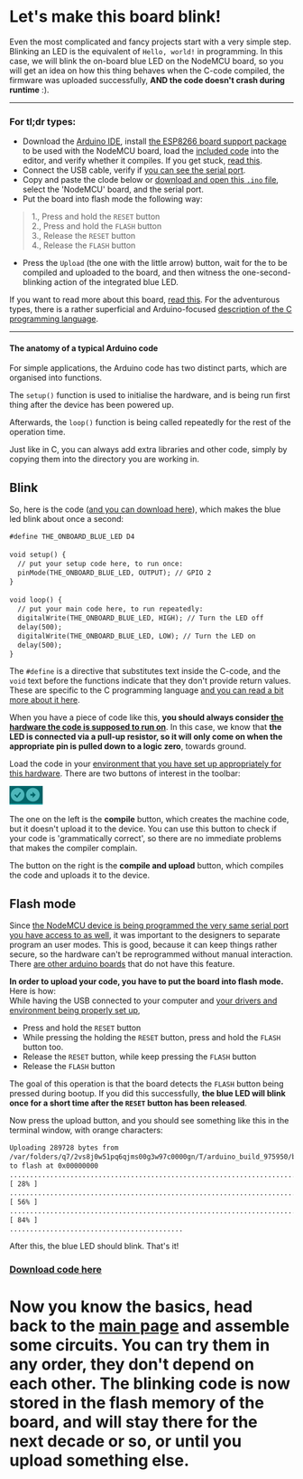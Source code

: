 # Let's make this board blink!

Even the most complicated and fancy projects start with a very simple step. Blinking an LED is the equivalent of `Hello, world!` in programming. In this case, we will blink the on-board blue LED on the NodeMCU board, so you will get an idea on how this thing behaves when the C-code compiled, the firmware was uploaded successfully, **AND the code doesn't crash during runtime** :).

---
### For tl;dr types:
- Download the [Arduino IDE](https://www.arduino.cc/en/Main/Software), install [the ESP8266 board support package](arduino.md) to be used with the NodeMCU board, load the [included code](arduino_code_files/blink_test/blink_test.ino) into the editor, and verify whether it compiles. If you get stuck, [read this](arduino.md).  
- Connect the USB cable, verify if [you can see the serial port](nodemcu_intro.md).
- Copy and paste the clode below or [download and open this `.ino` file](arduino_code_files/blink_test/blink_test.ino), select the 'NodeMCU' board, and the serial port.
- Put the board into flash mode the following way:
> 1., Press and hold the `RESET` button  
> 2., Press and hold the `FLASH` button  
> 3., Release the `RESET` button  
> 4., Release the `FLASH` button  
- Press the `Upload` (the one with the little arrow) button, wait for the to be compiled and uploaded to the board, and then witness the one-second-blinking action of the integrated blue LED.  

If you want to read more about this board, [read this](nodemcu_intro.md). For the adventurous types, there is a rather superficial and Arduino-focused [description of the C programming language](programming_in_c.md).

---

#### The anatomy of a typical Arduino code

For simple applications, the Arduino code has two distinct parts, which are organised into functions.  

The `setup()` function is used to initialise the hardware, and is being run first thing after the device has been powered up.  

Afterwards, the `loop()` function is being called repeatedly for the rest of the operation time.  

Just like in C, you can always add extra libraries and other code, simply by copying them into the directory you are working in.

## Blink

So, here is the code ([and you can download here](arduino_code_files/blink_test/blink_test.ino)), which makes the blue led blink about once a second:
```
#define THE_ONBOARD_BLUE_LED D4

void setup() {
  // put your setup code here, to run once:
  pinMode(THE_ONBOARD_BLUE_LED, OUTPUT); // GPIO 2
}

void loop() {
  // put your main code here, to run repeatedly:
  digitalWrite(THE_ONBOARD_BLUE_LED, HIGH); // Turn the LED off
  delay(500);
  digitalWrite(THE_ONBOARD_BLUE_LED, LOW); // Turn the LED on
  delay(500);
}
```
The `#define` is a directive that substitutes text inside the C-code, and the `void` text before the functions indicate that they don't provide return values. These are specific to the C programming language [and you can read a bit more about it here](programming_in_c.md).  

When you have a piece of code like this, **you should always consider [the hardware the code is supposed to run on](nodemcu_intro.md)**. In this case, we know that **the LED is connected via a pull-up resistor, so it will only come on when the appropriate pin is pulled down to a logic zero**, towards ground.  

Load the code in your [environment that you have set up appropriately for this hardware](arduino.md). There are two buttons of interest in the toolbar:

![arduino buttons](images/arduino_buttons.png)  

The one on the left is the **compile** button, which creates the machine code, but it doesn't upload it to the device. You can use this button to check if your code is 'grammatically correct', so there are no immediate problems that makes the compiler complain.  

The button on the right is the **compile and upload** button, which compiles the code and uploads it to the device.

## Flash mode

Since [the NodeMCU device is being programmed the very same serial port you have access to as well](nodemcu.md), it was important to the designers to separate program an user modes. This is good, because it can keep things rather secure, so the hardware can't be reprogrammed without manual interaction. There [are other arduino boards](https://www.arduino.cc/en/main/boards) that do not have this feature.  

**In order to upload your code, you have to put the board into flash mode.** Here is how:  
While having the USB connected to your computer and [your drivers and environment being properly set up](arduino.md),  
- Press and hold the `RESET` button
- While pressing the holding the `RESET` button, press and hold the `FLASH` button too.
- Release the `RESET` button, while keep pressing the `FLASH` button
- Release the `FLASH` button

The goal of this operation is that the board detects the `FLASH` button being pressed during bootup. If you did this successfully, **the blue LED will blink once for a short time after the `RESET` button has been released**.  

Now press the upload button, and you should see something like this in the terminal window, with orange characters:
```
Uploading 289728 bytes from /var/folders/q7/2vs8j0w51pq6qjms00g3w97c0000gn/T/arduino_build_975950/blink_test.ino.bin to flash at 0x00000000
................................................................................ [ 28% ]
................................................................................ [ 56% ]
................................................................................ [ 84% ]
...........................................     
```

After this, the blue LED should blink. That's it!

### [Download code here](arduino_code_files/blink_test/blink_test.ino)

# Now you know the basics, head back to the [main page](README.md) and assemble some circuits. You can try them in any order, they don't depend on each other. The blinking code is now stored in the flash memory of the board, and will stay there for the next decade or so, or until you upload something else.
